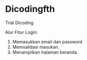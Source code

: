 # Dicodingfth
Trial Dicoding

Alur Fitur Login:
1. Memasukkan email dan password
2. Memvalidasi masukan.
3. Menampilkan halaman beranda.
